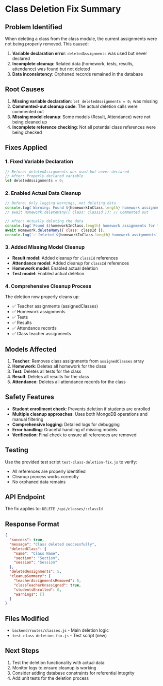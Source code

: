 # Class Deletion Fix Summary

## Problem Identified
When deleting a class from the class module, the current assignments were not being properly removed. This caused:
1. **Variable declaration error**: `deletedAssignments` was used but never declared
2. **Incomplete cleanup**: Related data (homework, tests, results, attendance) was found but not deleted
3. **Data inconsistency**: Orphaned records remained in the database

## Root Causes
1. **Missing variable declaration**: `let deletedAssignments = 0;` was missing
2. **Commented-out cleanup code**: The actual deletion calls were commented out
3. **Missing model cleanup**: Some models (Result, Attendance) were not being cleaned up
4. **Incomplete reference checking**: Not all potential class references were being checked

## Fixes Applied

### 1. Fixed Variable Declaration
```javascript
// Before: deletedAssignments was used but never declared
// After: Properly declared variable
let deletedAssignments = 0;
```

### 2. Enabled Actual Data Cleanup
```javascript
// Before: Only logging warnings, not deleting data
console.log(`Warning: Found ${homeworkInClass.length} homework assignments for this class`);
// await Homework.deleteMany({ class: classId }); // Commented out

// After: Actually deleting the data
console.log(`Found ${homeworkInClass.length} homework assignments for this class - deleting...`);
await Homework.deleteMany({ class: classId });
console.log(`✅ Deleted ${homeworkInClass.length} homework assignments`);
```

### 3. Added Missing Model Cleanup
- **Result model**: Added cleanup for `classId` references
- **Attendance model**: Added cleanup for `classId` references
- **Homework model**: Enabled actual deletion
- **Test model**: Enabled actual deletion

### 4. Comprehensive Cleanup Process
The deletion now properly cleans up:
- ✅ Teacher assignments (assignedClasses)
- ✅ Homework assignments
- ✅ Tests
- ✅ Results
- ✅ Attendance records
- ✅ Class teacher assignments

## Models Affected
1. **Teacher**: Removes class assignments from `assignedClasses` array
2. **Homework**: Deletes all homework for the class
3. **Test**: Deletes all tests for the class
4. **Result**: Deletes all results for the class
5. **Attendance**: Deletes all attendance records for the class

## Safety Features
- **Student enrollment check**: Prevents deletion if students are enrolled
- **Multiple cleanup approaches**: Uses both MongoDB operations and manual filtering
- **Comprehensive logging**: Detailed logs for debugging
- **Error handling**: Graceful handling of missing models
- **Verification**: Final check to ensure all references are removed

## Testing
Use the provided test script `test-class-deletion-fix.js` to verify:
- All references are properly identified
- Cleanup process works correctly
- No orphaned data remains

## API Endpoint
The fix applies to: `DELETE /api/classes/:classId`

## Response Format
```json
{
  "success": true,
  "message": "Class deleted successfully",
  "deletedClass": {
    "name": "Class Name",
    "section": "Section",
    "session": "Session"
  },
  "deletedAssignments": 5,
  "cleanupSummary": {
    "teacherAssignmentsRemoved": 5,
    "classTeacherUnassigned": true,
    "studentsEnrolled": 0,
    "warnings": []
  }
}
```

## Files Modified
- `backend/routes/classes.js` - Main deletion logic
- `test-class-deletion-fix.js` - Test script (new)

## Next Steps
1. Test the deletion functionality with actual data
2. Monitor logs to ensure cleanup is working
3. Consider adding database constraints for referential integrity
4. Add unit tests for the deletion process